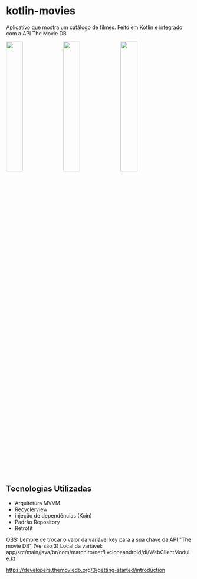 # kotlin-movies
Aplicativo que mostra um catálogo de filmes. Feito em Kotlin e integrado com a API The Movie DB


<div>
<img src="https://user-images.githubusercontent.com/103319187/185984537-e7107435-5580-4ebf-9ebb-5c0856d909e6.jpg" width="30%" />

<img src="https://user-images.githubusercontent.com/103319187/185984566-26ccd502-50e1-4c2a-a05d-785e203999ed.jpg" width="30%" />

<img src="https://user-images.githubusercontent.com/103319187/185984590-42016ebf-848c-4e40-9fad-223aec922b21.jpg" width="30%" />
</div>

## Tecnologias Utilizadas

- Arquitetura MVVM
- Recyclerview
- injeção de dependências (Koin)
- Padrão Repository
- Retrofit

OBS: Lembre de trocar o valor da variável key para a sua chave da API "The movie DB" (Versão 3) 
Local da variável: app/src/main/java/br/com/marchiro/netflixcloneandroid/di/WebClientModule.kt


https://developers.themoviedb.org/3/getting-started/introduction 
